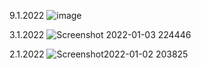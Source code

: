 9.1.2022
![image](https://user-images.githubusercontent.com/61305718/148693984-b533c5b2-8a19-49e5-872f-beb2d6f0ce9c.png)


3.1.2022
![Screenshot 2022-01-03 224446](https://user-images.githubusercontent.com/61305718/147978459-594e77fe-8ee1-46c9-86ed-822c23686086.png)



2.1.2022
![Screenshot2022-01-02 203825](https://user-images.githubusercontent.com/61305718/147978496-9ca53388-9974-4585-9624-11b3af048023.png)
